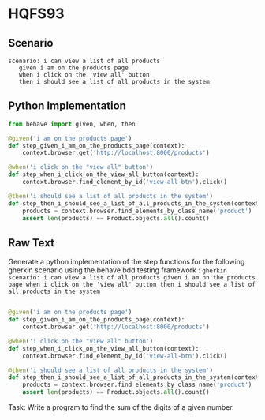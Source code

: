 # HQFS93
## Scenario
```gherkin
scenario: i can view a list of all products 
   given i am on the products page 
   when i click on the 'view all' button 
   then i should see a list of all products in the system
```


## Python Implementation
```python
from behave import given, when, then

@given('i am on the products page')
def step_given_i_am_on_the_products_page(context):
    context.browser.get('http://localhost:8000/products')

@when('i click on the "view all" button')
def step_when_i_click_on_the_view_all_button(context):
    context.browser.find_element_by_id('view-all-btn').click()

@then('i should see a list of all products in the system')
def step_then_i_should_see_a_list_of_all_products_in_the_system(context):
    products = context.browser.find_elements_by_class_name('product')
    assert len(products) == Product.objects.all().count()
```


## Raw Text
Generate a python implementation of the step functions for the following gherkin scenario using the behave bdd testing framework : ```gherkin scenario: i can view a list of all products given i am on the products page when i click on the 'view all' button then i should see a list of all products in the system ```



```python from behave import given, when, then

@given('i am on the products page')
def step_given_i_am_on_the_products_page(context):
    context.browser.get('http://localhost:8000/products')

@when('i click on the "view all" button')
def step_when_i_click_on_the_view_all_button(context):
    context.browser.find_element_by_id('view-all-btn').click()

@then('i should see a list of all products in the system')
def step_then_i_should_see_a_list_of_all_products_in_the_system(context):
    products = context.browser.find_elements_by_class_name('product')
    assert len(products) == Product.objects.all().count()
```

Task: Write a program to find the sum of the digits of a given number.
